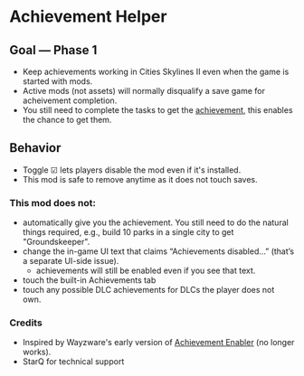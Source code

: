 # Achievement Helper

## Goal — Phase 1
- Keep achievements working in Cities Skylines II even when the game is started with mods.
- Active mods (not assets) will normally disqualify a save game for acheivement completion.
- You still need to complete the tasks to get the [achievement](https://cs2.paradoxwikis.com/Achievements), this enables the chance to get them.

## Behavior
- Toggle ☑ lets players disable the mod even if it's installed.
- This mod is safe to remove anytime as it does not touch saves.

### This mod does not:
- automatically give you the achievement. You still need to do the natural things required, e.g., build 10 parks in a single city to get "Groundskeeper".
- change the in-game UI text that claims “Achievements disabled…” (that’s a separate UI-side issue).
    - achievements will still be enabled even if you see that text.
- touch the built-in Achievements tab
- touch any possible DLC achievements for DLCs the player does not own.

### Credits
- Inspired by Wayzware's early version of [Achievement Enabler](https://github.com/Wayzware/AchievementEnabler) (no longer works).
- StarQ for technical support

